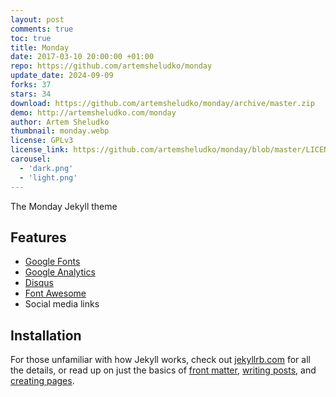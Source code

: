 ```yaml
---
layout: post
comments: true
toc: true
title: Monday
date: 2017-03-10 20:00:00 +01:00
repo: https://github.com/artemsheludko/monday
update_date: 2024-09-09
forks: 37
stars: 34
download: https://github.com/artemsheludko/monday/archive/master.zip
demo: http://artemsheludko.com/monday
author: Artem Sheludko
thumbnail: monday.webp
license: GPLv3
license_link: https://github.com/artemsheludko/monday/blob/master/LICENSE
carousel:
  - 'dark.png'
  - 'light.png'
---
```


The Monday Jekyll theme

## Features

* [Google Fonts](https://fonts.google.com/)
* [Google Analytics](https://analytics.google.com/analytics/web/)
* [Disqus](https://disqus.com/)
* [Font Awesome](https://fontawesome.io/)
* Social media links

## Installation

For those unfamiliar with how Jekyll works, check out [jekyllrb.com](https://jekyllrb.com/) for all the details, or read up on just the basics of [front matter](https://jekyllrb.com/docs/frontmatter/), [writing posts](https://jekyllrb.com/docs/posts/), and [creating pages](https://jekyllrb.com/docs/pages/).
